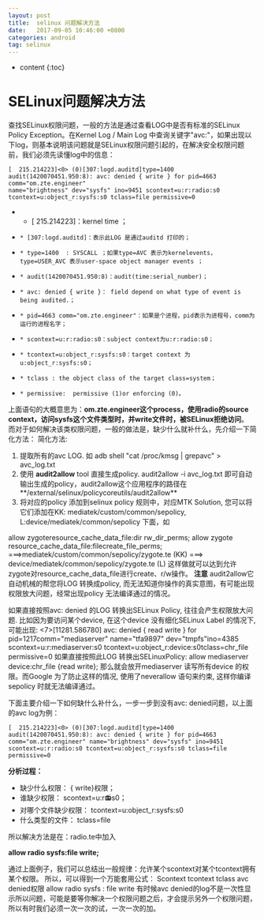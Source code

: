 ```yaml
---
layout: post
title:  selinux 问题解决方法
date:   2017-09-05 10:46:00 +0800
categories: android
tag: selinux
---
```


* content
{:toc}

# **SELinux问题解决方法** #

查找SELinux权限问题，一般的方法是通过查看LOG中是否有标准的SELinux Policy Exception。在Kernel Log / Main Log 中查询关键字"avc:"，如果出现以下log，则基本说明该问题就是SELinux权限问题引起的，在解决安全权限问题前，我们必须先读懂log中的信息：

    [  215.214223]<0> (0)[307:logd.auditd]type=1400 audit(1420070451.950:8): avc: denied { write } for pid=4663 comm="om.zte.engineer" 
    name="brightness" dev="sysfs" ino=9451 scontext=u:r:radio:s0 tcontext=u:object_r:sysfs:s0 tclass=file permissive=0


- * [  215.214223]：kernel time ；
-     * [307:logd.auditd]：表示此LOG 是通过auditd 打印的；
-     * type=1400  : SYSCALL ；如果type=AVC 表示为kernelevents， type=USER_AVC 表示user-space object manager events ；
-     * audit(1420070451.950:8)：audit(time:serial_number)；
-     * avc: denied { write }： field depend on what type of event is being audited.；
-     * pid=4663 comm="om.zte.engineer"：如果是个进程，pid表示为进程号，comm为运行的进程名字；
-     * scontext=u:r:radio:s0：subject context为u:r:radio:s0；
-     * tcontext=u:object_r:sysfs:s0：target context 为u:object_r:sysfs:s0；
-     * tclass : the object class of the target class=system；
-     * permissive:  permissive (1)or enforcing (0)。

上面语句的大概意思为：**om.zte.engineer这个process，使用radio的source context，访问sysfs这个文件类型时，并write文件时，被SELinux拒绝访问**。
而对于如何解决该类权限问题，一般的做法是，缺少什么就补什么，先介绍一下简化方法：
简化方法:

1. 提取所有的avc LOG.   如 adb shell "cat /proc/kmsg | grepavc" > avc_log.txt
1. 使用 **audit2allow** tool 直接生成policy. audit2allow -i avc_log.txt  即可自动输出生成的policy，audit2allow这个应用程序的路径在**/external/selinux/policycoreutils/audit2allow**
1. 将对应的policy 添加到selinux policy 规则中，对应MTK Solution, 您可以将它们添加在KK: mediatek/custom/common/sepolicy, L:device/mediatek/common/sepolicy 下面，如

allow zygoteresource_cache_data_file:dir rw_dir_perms;
allow zygote resource_cache_data_file:filecreate_file_perms;
===>mediatek/custom/common/sepolicy/zygote.te (KK)
===> device/mediatek/common/sepolicy/zygote.te (L)
这样做就可以达到允许zygote对resource_cache_data_file进行create、r/w操作。
**注意**
audit2allow它自动机械的帮您将LOG 转换成policy, 而无法知道你操作的真实意图，有可能出现权限放大问题，经常出现policy 无法编译通过的情况。

如果直接按照avc: denied 的LOG 转换出SELinux Policy, 往往会产生权限放大问题. 比如因为要访问某个device, 在这个device 没有细化SELinux Label 的情况下, 可能出现:
 <7>[11281.586780] avc:  denied { read write } for pid=1217comm="mediaserver" name="tfa9897" dev="tmpfs"ino=4385 scontext=u:r:mediaserver:s0 tcontext=u:object_r:device:s0tclass=chr_file permissive=0
如果直接按照此LOG 转换出SELinuxPolicy:  allow mediaserver device:chr_file {read write};  那么就会放开mediaserver 读写所有device 的权限。而Google 为了防止这样的情况, 使用了neverallow 语句来约束, 这样你编译sepolicy 时就无法编译通过。

   下面主要介绍一下如何缺什么补什么，一步一步到没有avc: denied问题，以上面的avc log为例：

    [  215.214223]<0> (0)[307:logd.auditd]type=1400 audit(1420070451.950:8): avc: denied { write } for pid=4663 comm="om.zte.engineer" name="brightness" dev="sysfs" ino=9451 scontext=u:r:radio:s0 tcontext=u:object_r:sysfs:s0 tclass=file permissive=0 
  
**分析过程：**

- 缺少什么权限：           { write}权限；
- 谁缺少权限：                 scontext=u:r:radio:s0；
- 对哪个文件缺少权限： tcontext=u:object_r:sysfs:s0
- 什么类型的文件：        tclass=file


所以解决方法是在：radio.te中加入

**allow radio sysfs:file write;**

通过上面例子，我们可以总结出一般规律：允许某个scontext对某个tcontext拥有某个权限。
所以，可以得到一个万能套用公式：
Scontext   tcontext   tclass  avc denied权限
allow        radio         sysfs  :   file      write
有时候avc denied的log不是一次性显示所以问题，可能是要等你解决一个权限问题之后，才会提示另外一个权限问题，所以有时我们必须一次一次的试，一次一次的加。